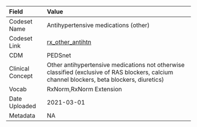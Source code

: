 |Field            |Value                                                                                                                                       |
|:----------------|:-------------------------------------------------------------------------------------------------------------------------------------------|
|Codeset Name     |Antihypertensive medications (other)                                                                                                        |
|Codeset Link     |[rx_other_antihtn](https://github.com/PEDSnet/Variable-Dictionary/blob/main/drugs/rx_other_antihtn.csv)                                     |
|CDM              |PEDSnet                                                                                                                                     |
|Clinical Concept |Other antihypertensive medications not otherwise classified (exclusive of RAS blockers, calcium channel blockers, beta blockers, diuretics) |
|Vocab            |RxNorm,RxNorm Extension                                                                                                                     |
|Date Uploaded    |2021-03-01                                                                                                                                  |
|Metadata         |NA                                                                                                                                          |
